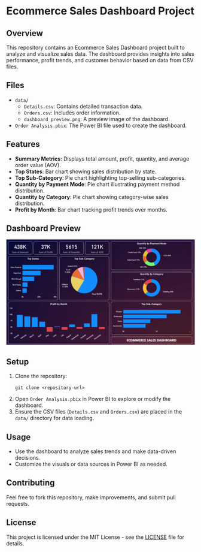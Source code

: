 # Ecommerce Sales Dashboard Project

## Overview
This repository contains an Ecommerce Sales Dashboard project built to analyze and visualize sales data. The dashboard provides insights into sales performance, profit trends, and customer behavior based on data from CSV files.

## Files
- `data/`
  - `Details.csv`: Contains detailed transaction data.
  - `Orders.csv`: Includes order information.
  - `dashboard_preview.png`: A preview image of the dashboard.
- `Order Analysis.pbix`: The Power BI file used to create the dashboard.

## Features
- **Summary Metrics**: Displays total amount, profit, quantity, and average order value (AOV).
- **Top States**: Bar chart showing sales distribution by state.
- **Top Sub-Category**: Pie chart highlighting top-selling sub-categories.
- **Quantity by Payment Mode**: Pie chart illustrating payment method distribution.
- **Quantity by Category**: Pie chart showing category-wise sales distribution.
- **Profit by Month**: Bar chart tracking profit trends over months.

## Dashboard Preview
![Dashboard Preview](dashbaord%20preview.png)

## Setup
1. Clone the repository:
   ```
   git clone <repository-url>
   ```
2. Open `Order Analysis.pbix` in Power BI to explore or modify the dashboard.
3. Ensure the CSV files (`Details.csv` and `Orders.csv`) are placed in the `data/` directory for data loading.

## Usage
- Use the dashboard to analyze sales trends and make data-driven decisions.
- Customize the visuals or data sources in Power BI as needed.

## Contributing
Feel free to fork this repository, make improvements, and submit pull requests.

## License
This project is licensed under the MIT License - see the [LICENSE](LICENSE) file for details.